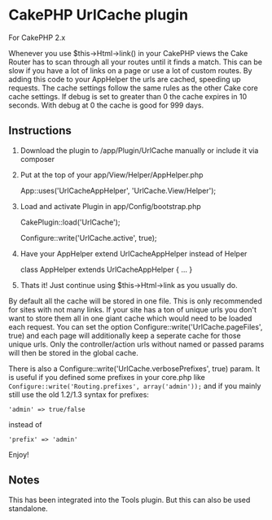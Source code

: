 # CakePHP UrlCache plugin

For CakePHP 2.x

Whenever you use $this->Html->link() in your CakePHP views the Cake Router has to scan through all your routes until it finds a match.
This can be slow if you have a lot of links on a page or use a lot of custom routes.  By adding this code to your AppHelper the urls
are cached, speeding up requests.  The cache settings follow the same rules as the other Cake core cache settings.
If debug is set to greater than 0 the cache expires in 10 seconds.  With debug at 0 the cache is good for 999 days.

## Instructions

1. Download the plugin to /app/Plugin/UrlCache manually or include it via composer

2. Put at the top of your app/View/Helper/AppHelper.php

   App::uses('UrlCacheAppHelper', 'UrlCache.View/Helper');

3. Load and activate Plugin in app/Config/bootstrap.php

   CakePlugin::load('UrlCache');
 
   Configure::write('UrlCache.active', true);

4. Have your AppHelper extend UrlCacheAppHelper instead of Helper

	class AppHelper extends UrlCacheAppHelper {
		...
	}

5. Thats it!  Just continue using $this->Html->link as you usually do.

By default all the cache will be stored in one file. This is only recommended for sites with not many links.
If your site has a ton of unique urls you don't want to store them all in one giant cache which would need to be loaded each request.
You can set the option Configure::write('UrlCache.pageFiles', true) and each page will additionally keep a seperate cache for those unique urls.
Only the controller/action urls without named or passed params will then be stored in the global cache.

There is also a Configure::write('UrlCache.verbosePrefixes', true) param.
It is useful if you defined some prefixes in your core.php like `Configure::write('Routing.prefixes', array('admin'));`
and if you mainly still use the old 1.2/1.3 syntax for prefixes:

    'admin' => true/false

instead of

    'prefix' => 'admin'

Enjoy!

## Notes

This has been integrated into the Tools plugin. But this can also be used standalone.
